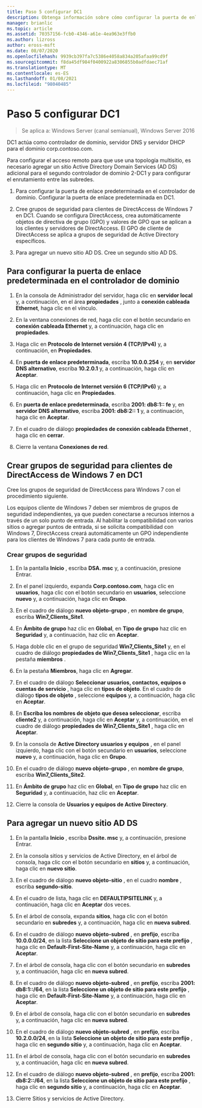 ```yaml
---
title: Paso 5 configurar DC1
description: Obtenga información sobre cómo configurar la puerta de enlace predeterminada en el controlador de dominio, crear grupos de seguridad para clientes de DirectAccess de Windows 7 en DC1 y agregar un nuevo sitio AD DS.
manager: brianlic
ms.topic: article
ms.assetid: 70357156-fcb0-4346-a61e-4ea963e3ffb0
ms.author: lizross
author: eross-msft
ms.date: 08/07/2020
ms.openlocfilehash: 9939cb397fa7c5386e4058a834a205afaa99cd9f
ms.sourcegitcommit: f8da45df984f0400922a8306855b0adfdaec71af
ms.translationtype: MT
ms.contentlocale: es-ES
ms.lasthandoff: 01/08/2021
ms.locfileid: "98040485"
---
```

# <a name="step-5-configure-dc1"></a>Paso 5 configurar DC1

>Se aplica a: Windows Server (canal semianual), Windows Server 2016

DC1 actúa como controlador de dominio, servidor DNS y servidor DHCP para el dominio corp.contoso.com.

Para configurar el acceso remoto para que use una topología multisitio, es necesario agregar un sitio Active Directory Domain Services (AD DS) adicional para el segundo controlador de dominio 2-DC1 y para configurar el enrutamiento entre las subredes.

1. Para configurar la puerta de enlace predeterminada en el controlador de dominio. Configurar la puerta de enlace predeterminada en DC1.

2. Cree grupos de seguridad para clientes de DirectAccess de Windows 7 en DC1. Cuando se configura DirectAccess, crea automáticamente objetos de directiva de grupo (GPO) y valores de GPO que se aplican a los clientes y servidores de DirectAccess. El GPO de cliente de DirectAccess se aplica a grupos de seguridad de Active Directory específicos.

3. Para agregar un nuevo sitio AD DS. Cree un segundo sitio AD DS.

## <a name="to-configure-the-default-gateway-on-the-domain-controller"></a>Para configurar la puerta de enlace predeterminada en el controlador de dominio

1.  En la consola de Administrador del servidor, haga clic en **servidor local** y, a continuación, en el área **propiedades** , junto a **conexión cableada Ethernet**, haga clic en el vínculo.

2.  En la ventana conexiones de red, haga clic con el botón secundario en **conexión cableada Ethernet** y, a continuación, haga clic en **propiedades**.

3.  Haga clic en **Protocolo de Internet versión 4 (TCP/IPv4)** y, a continuación, en **Propiedades**.

4.  En **puerta de enlace predeterminada**, escriba **10.0.0.254** y, en **servidor DNS alternativo**, escriba **10.2.0.1** y, a continuación, haga clic en **Aceptar**.

5.  Haga clic en **Protocolo de Internet versión 6 (TCP/IPv6)** y, a continuación, haga clic en **Propiedades**.

6.  En **puerta de enlace predeterminada**, escriba **2001: db8:1:: fe** y, en **servidor DNS alternativo**, escriba **2001: db8:2:: 1** y, a continuación, haga clic en **Aceptar**.

7.  En el cuadro de diálogo **propiedades de conexión cableada Ethernet** , haga clic en **cerrar**.

8.  Cierre la ventana **Conexiones de red**.

## <a name="create-security-groups-for-windows-7-directaccess-clients-on-dc1"></a>Crear grupos de seguridad para clientes de DirectAccess de Windows 7 en DC1
Cree los grupos de seguridad de DirectAccess para Windows 7 con el procedimiento siguiente.

 Los equipos cliente de Windows 7 deben ser miembros de grupos de seguridad independientes, ya que pueden conectarse a recursos internos a través de un solo punto de entrada. Al habilitar la compatibilidad con varios sitios o agregar puntos de entrada, si se solicita compatibilidad con Windows 7, DirectAccess creará automáticamente un GPO independiente para los clientes de Windows 7 para cada punto de entrada.

### <a name="create-security-groups"></a>Crear grupos de seguridad

1.  En la pantalla **Inicio** , escriba **DSA. msc** y, a continuación, presione Entrar.

2.  En el panel izquierdo, expanda **Corp.contoso.com**, haga clic en **usuarios**, haga clic con el botón secundario en **usuarios**, seleccione **nuevo** y, a continuación, haga clic en **Grupo**.

3.  En el cuadro de diálogo **nuevo objeto-grupo** , en **nombre de grupo**, escriba **Win7_Clients_Site1**.

4.  En **Ámbito de grupo** haz clic en **Global**, en **Tipo de grupo** haz clic en **Seguridad** y, a continuación, haz clic en **Aceptar**.

5.  Haga doble clic en el grupo de seguridad **Win7_Clients_Site1** y, en el cuadro de diálogo **propiedades de Win7_Clients_Site1** , haga clic en la pestaña **miembros** .

6.  En la pestaña **Miembros**, haga clic en **Agregar**.

7.  En el cuadro de diálogo **Seleccionar usuarios, contactos, equipos o cuentas de servicio** , haga clic en **tipos de objeto**. En el cuadro de diálogo **tipos de objeto** , seleccione **equipos** y, a continuación, haga clic en **Aceptar**.

8.  En **Escriba los nombres de objeto que desea seleccionar**, escriba **cliente2** y, a continuación, haga clic en **Aceptar** y, a continuación, en el cuadro de diálogo **propiedades de Win7_Clients_Site1** , haga clic en **Aceptar**.

9. En la consola de **Active Directory usuarios y equipos** , en el panel izquierdo, haga clic con el botón secundario en **usuarios**, seleccione **nuevo** y, a continuación, haga clic en **Grupo**.

10. En el cuadro de diálogo **nuevo objeto-grupo** , en **nombre de grupo**, escriba **Win7_Clients_Site2**.

11. En **Ámbito de grupo** haz clic en **Global**, en **Tipo de grupo** haz clic en **Seguridad** y, a continuación, haz clic en **Aceptar**.

12. Cierre la consola de **Usuarios y equipos de Active Directory**.

## <a name="to-add-a-new-ad-ds-site"></a>Para agregar un nuevo sitio AD DS

1.  En la pantalla **Inicio** , escriba **Dssite. msc** y, a continuación, presione Entrar.

2.  En la consola sitios y servicios de Active Directory, en el árbol de consola, haga clic con el botón secundario en **sitios** y, a continuación, haga clic en **nuevo sitio**.

3.  En el cuadro de diálogo **nuevo objeto-sitio** , en el cuadro **nombre** , escriba **segundo-sitio**.

4.  En el cuadro de lista, haga clic en **DEFAULTIPSITELINK** y, a continuación, haga clic en **Aceptar** dos veces.

5.  En el árbol de consola, expanda **sitios**, haga clic con el botón secundario en **subredes** y, a continuación, haga clic en **nueva subred**.

6.  En el cuadro de diálogo **nuevo objeto-subred** , en **prefijo**, escriba **10.0.0.0/24**, en la lista **Seleccione un objeto de sitio para este prefijo** , haga clic en **Default-First-Site-Name** y, a continuación, haga clic en **Aceptar**.

7.  En el árbol de consola, haga clic con el botón secundario en **subredes** y, a continuación, haga clic en **nueva subred**.

8.  En el cuadro de diálogo **nuevo objeto-subred** , en **prefijo**, escriba **2001: db8:1::/64**, en la lista **Seleccione un objeto de sitio para este prefijo** , haga clic en **Default-First-Site-Name** y, a continuación, haga clic en **Aceptar**.

9. En el árbol de consola, haga clic con el botón secundario en **subredes** y, a continuación, haga clic en **nueva subred**.

10. En el cuadro de diálogo **nuevo objeto-subred** , en **prefijo**, escriba **10.2.0.0/24**, en la lista **Seleccione un objeto de sitio para este prefijo** , haga clic en **segundo sitio** y, a continuación, haga clic en **Aceptar**.

11. En el árbol de consola, haga clic con el botón secundario en **subredes** y, a continuación, haga clic en **nueva subred**.

12. En el cuadro de diálogo **nuevo objeto-subred** , en **prefijo**, escriba **2001: db8:2::/64**, en la lista **Seleccione un objeto de sitio para este prefijo** , haga clic en **segundo sitio** y, a continuación, haga clic en **Aceptar**.

13. Cierre Sitios y servicios de Active Directory.




